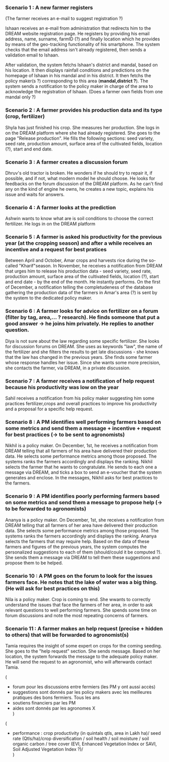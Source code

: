 ### Scenario 1 :  A new farmer registers

(The farmer receives an e-mail to suggest registration ?)

Ishaan receives an e-mail from administration that redirects him to the DREAM website registration page. He registers by providing his email address, name, surname, farmID (?) and finally location which he provides by means of the geo-tracking functionality of his smartphone. The system checks that the email address isn't already registered, then sends a validation email to Ishaan. 

After validation, the system fetchs Ishaan's district and mandal, based on his location. It then displays rainfall conditions and predictions on the homepage of Ishaan in his mandal and in his district. It then fetchs the policy maker(s ?) corresponding to this area (**mandal,district ?**). The system sends a notification to the policy maker in charge of the area to acknowledge the registration of Ishaan.  (Does a farmer own fields from one mandal only ?)


### Scenario 2 : A farmer provides his production data and its type (crop, fertilizer)
Shyla has just finished his crop. She measures her production. She logs in on the DREAM platform where she had already registered. She goes to the page "Release production". He fills the following sections: seed variety, seed rate, production amount, surface area of the cultivated fields, location (?), start and end date. 
  
### Scenario 3 : A farmer creates a discussion forum
Dhruv's old tractor is broken. He wonders if he should try to repair it, if possible, and if not, what modern model he should choose. He looks for feedbacks on the forum discussion of the DREAM platform. As he can't find any on the kind of engine he owns, he creates a new topic, explains his issue and waits for answers.

### Scenario 4 : A farmer looks at the prediction 
Ashwin wants to know what are is soil conditions to choose the correct fertilizer. He logs in on the DREAM platform

### Scenario 5 : A farmer is asked his productivity for the previous year (at the cropping season) and after a while receives an incentive and a request for best pratices
Between April and October, Amar crops and harvests rice during the so-called "Kharif"season. In November, he receives a notification from DREAM that urges him to release his production data - seed variety, seed rate, production amount, surface area of the cultivated fields, location (?), start and end date - by the end of the month. He instantly performs. On the first of December, a notification telling the completudeness of the database gathering the production data of the farmers in Amar's area (?) is sent by the system to the dedicated policy maker.

### Scenario 6 : A farmer looks for advice on fertilizer on a forum (filter by tag, area,... ? research). He finds someone that put a good answer -> he joins him privately. He replies to another question.
Diya is not sure about the law regarding some specific fertilizer. She looks for discussion forums on DREAM. She uses as keywords "law", the name of the fertilizer and she filters the results to get late discussions - she knows that the law has changed in the previous years. She finds some farmer whose response handles her issue. Since she wants some more precision, she contacts the farmer, via DREAM, in a private discussion.

### Scenario 7 : A farmer receives a notification of help request because his productivity was low on the year
Sahil receives a notification from his policy maker suggesting him some practices fertilizer,crops and overall practices to improve his productivity and a proposal for a specific help request.

### Scenario 8 : A PM identifies well performing farmers based on some metrics and send them a message + incentive + request for best practices (-> to be sent to agronomists)
Nikhil is a policy maker. On December, 1st, he receives a notification from DREAM telling that all farmers of his area have delivered their production data. He selects some performance metrics among those proposed. The systems ranks the farmers accordingly and displays the ranking. Nikhil selects the farmer that he wants to congratulate. He sends to each one a message via DREAM, and ticks a box to send an e-voucher that the system generates and enclose. In the messages, Nikhil asks for best practices to the farmers.

### Scenario 9 : A PM identifies poorly performing farmers based on some metrics and send them a message to propose help (-> to be forwarded to agronomists)
Ananya is a policy maker. On December, 1st, she receives a notification from DREAM telling that all farmers of her area have delivered their production data. She selects some performance metrics among those proposed. The systems ranks the farmers accordingly and displays the ranking. Ananya selects the farmers that may require help. Based on the data of these farmers and figures of the previous years, the system computes the personalized suggestions to each of them (should/could it be computed ?). She sends them a message via DREAM to tell them these suggestions and propose them to be helped. 

### Scenario 10 : A PM goes on the forum to look for the issues farmers face. He notes that the lake of water was a big thing. (He will ask for best practices on this)
Nila is a policy maker. Crop is coming to end. She wwants to correctly understand the issues that face the farmers of her area, in order to ask relevant questions to well performing farmers. She spends some time on forum discussions and note the most repeating concerns of farmers.

### Scenario 11 : A farmer makes an help request (precise + hidden to others) that will be forwarded to agronomist(s)
Tamia requires the insight of some expert on crops for the coming seeding. She goes to the "help request" section. She sends message. Based on her location, the system forwards the message to the adequate policy maker. He will send the request to an agronomist, who will afterwards contact  Tamia.


(
- forum pour les discussions entre fermiers (les PM y ont aussi accès)   
- suggestions sont donnés par les policy makers avec les meilleures pratiques des bons fermiers. Tous les ans    
- soutiens financiers par les PM  
- aides sont donnés par les agronomes X   
)

(
- performance : crop productivity (in quintals qtls, area in Lakh ha)/ seed rate (Qtls/ha)/crop diversification / soil health / soil moisture / soil organic carbon / tree cover (EVI, Enhanced Vegetation Index or SAVI, Soil Adjusted Vegetation Index ?)/   
)
